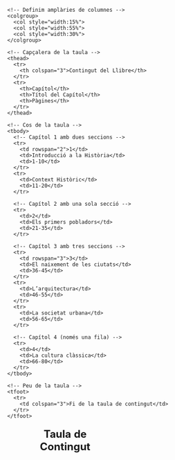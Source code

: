 
<!DOCTYPE html>
<html lang="ca">
<head>
  <meta charset="UTF-8">
  <title>Contingut del Llibre</title>
  <style>
    table {
      border-collapse: collapse;
      width: 70%;
      margin: 20px auto;
    }
    caption {
      font-size: 1.5em;
      margin-bottom: 10px;
      font-weight: bold;
    }
    th, td {
      border: 1px solid #333;
      padding: 8px;
      text-align: center;
    }
    thead {
      background-color: #f2f2f2;
    }
    tfoot {
      background-color: #e0e0e0;
      font-style: italic;
    }
  </style>
</head>
<body>

  <table>
    <caption>Taula de Contingut</caption>

    <!-- Definim amplàries de columnes -->
    <colgroup>
      <col style="width:15%">
      <col style="width:55%">
      <col style="width:30%">
    </colgroup>

    <!-- Capçalera de la taula -->
    <thead>
      <tr>
        <th colspan="3">Contingut del Llibre</th>
      </tr>
      <tr>
        <th>Capítol</th>
        <th>Títol del Capítol</th>
        <th>Pàgines</th>
      </tr>
    </thead>

    <!-- Cos de la taula -->
    <tbody>
      <!-- Capítol 1 amb dues seccions -->
      <tr>
        <td rowspan="2">1</td>
        <td>Introducció a la Història</td>
        <td>1-10</td>
      </tr>
      <tr>
        <td>Context Històric</td>
        <td>11-20</td>
      </tr>

      <!-- Capítol 2 amb una sola secció -->
      <tr>
        <td>2</td>
        <td>Els primers pobladors</td>
        <td>21-35</td>
      </tr>

      <!-- Capítol 3 amb tres seccions -->
      <tr>
        <td rowspan="3">3</td>
        <td>El naixement de les ciutats</td>
        <td>36-45</td>
      </tr>
      <tr>
        <td>L’arquitectura</td>
        <td>46-55</td>
      </tr>
      <tr>
        <td>La societat urbana</td>
        <td>56-65</td>
      </tr>

      <!-- Capítol 4 (només una fila) -->
      <tr>
        <td>4</td>
        <td>La cultura clàssica</td>
        <td>66-80</td>
      </tr>
    </tbody>

    <!-- Peu de la taula -->
    <tfoot>
      <tr>
        <td colspan="3">Fi de la taula de contingut</td>
      </tr>
    </tfoot>
  </table>

</body>
</html>
